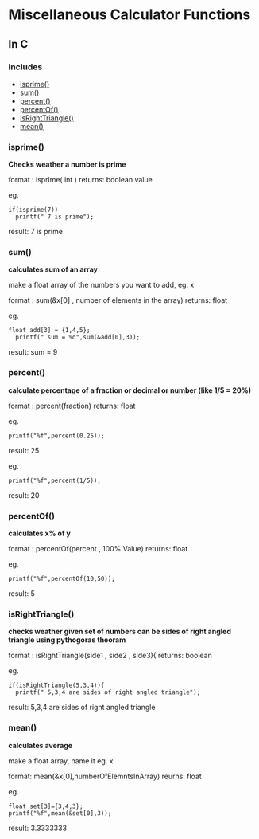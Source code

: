 # Miscellaneous Calculator Functions 
## In C

### Includes
- [isprime()](https://github.com/AdityaInfinite/CalculatorFunctions/blob/main/README.md#isprime)
- [sum()](https://github.com/AdityaInfinite/CalculatorFunctions/blob/main/README.md#sum)
- [percent()](https://github.com/AdityaInfinite/CalculatorFunctions/blob/main/README.md#percent)
- [percentOf()](https://github.com/AdityaInfinite/CalculatorFunctions/blob/main/README.md#percentof)
- [isRightTriangle()](https://github.com/AdityaInfinite/CalculatorFunctions/blob/main/README.md#isrighttriangle)
- [mean()](https://github.com/AdityaInfinite/CalculatorFunctions/blob/main/README.md#mean)


### isprime()
**Checks weather a number is prime**

format : isprime( int )
returns: boolean value

eg.
```
if(isprime(7))
  printf(" 7 is prime");
```
result: 7 is prime


### sum()
**calculates sum of an array**

make a float array of the numbers you want to add, eg. x

format : sum(&x[0] , number of elements in the array)
returns: float

eg. 
```
float add[3] = {1,4,5};
  printf(" sum = %d",sum(&add[0],3));
```
result: sum = 9

### percent()
**calculate percentage of a fraction or decimal or number (like 1/5 = 20%)**

format : percent(fraction)
returns: float

eg.
```
printf("%f",percent(0.25));
```
result: 25

eg.
```
printf("%f",percent(1/5));
```
result: 20

### percentOf()
**calculates x% of y**

format : percentOf(percent , 100% Value)
returns: float

eg.
```
printf("%f",percentOf(10,50));
```
result: 5

### isRightTriangle()
**checks weather given set of numbers can be sides of right angled triangle using pythogoras theoram**

format : isRightTriangle(side1 , side2 , side3){
returns: boolean

eg. 
```
if(isRightTriangle(5,3,4)){
  printf(" 5,3,4 are sides of right angled triangle");
```
result: 5,3,4 are sides of right angled triangle

### mean()
**calculates average**

make a float array, name it eg. x

format: mean(&x[0],numberOfElemntsInArray)
reurns: float

eg. 
```
float set[3]={3,4,3};
printf("%f",mean(&set[0],3));
```
result: 3.3333333


